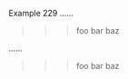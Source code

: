 Example 229
......

>>> foo
> bar
>>baz

......

<blockquote>
<blockquote>
<blockquote>
<p>foo
bar
baz</p>
</blockquote>
</blockquote>
</blockquote>
